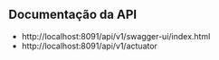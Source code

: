 ## Documentação da API ##
* http://localhost:8091/api/v1/swagger-ui/index.html
* http://localhost:8091/api/v1/actuator